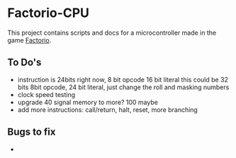 # Factorio-CPU
This project contains scripts and docs for a microcontroller made in the game [Factorio](https://www.factorio.com/).

## To Do's
 - instruction is 24bits right now, 8 bit opcode 16 bit literal
this could be 32 bits 8bit opcode, 24 bit literal, just change the roll and masking numbers
- clock speed testing
- upgrade 40 signal memory to more? 100 maybe
- add more instructions: call/return, halt, reset, more branching

## Bugs to fix
- 
